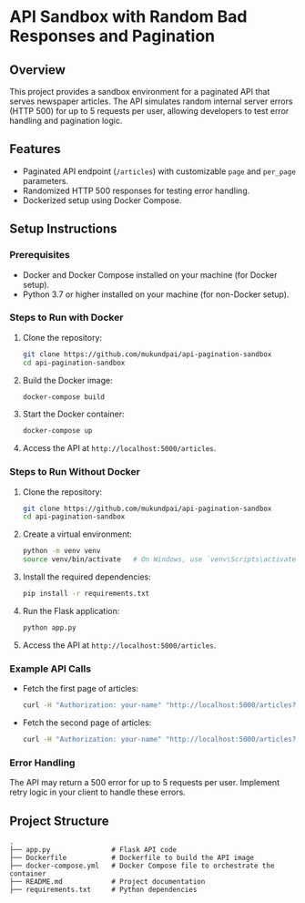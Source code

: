 # API Sandbox with Random Bad Responses and Pagination

## Overview
This project provides a sandbox environment for a paginated API that serves newspaper articles. The API simulates random internal server errors (HTTP 500) for up to 5 requests per user, allowing developers to test error handling and pagination logic.

## Features
- Paginated API endpoint (`/articles`) with customizable `page` and `per_page` parameters.
- Randomized HTTP 500 responses for testing error handling.
- Dockerized setup using Docker Compose.

## Setup Instructions

### Prerequisites
- Docker and Docker Compose installed on your machine (for Docker setup).
- Python 3.7 or higher installed on your machine (for non-Docker setup).

### Steps to Run with Docker

1. Clone the repository:
   ```bash
   git clone https://github.com/mukundpai/api-pagination-sandbox
   cd api-pagination-sandbox
   ```

2. Build the Docker image:
   ```bash
   docker-compose build
   ```

3. Start the Docker container:
   ```bash
   docker-compose up
   ```

4. Access the API at `http://localhost:5000/articles`.

### Steps to Run Without Docker

1. Clone the repository:
   ```bash
   git clone https://github.com/mukundpai/api-pagination-sandbox
   cd api-pagination-sandbox
   ```

2. Create a virtual environment:
   ```bash
   python -m venv venv
   source venv/bin/activate   # On Windows, use `venv\Scripts\activate`
   ```

3. Install the required dependencies:
   ```bash
   pip install -r requirements.txt
   ```

4. Run the Flask application:
   ```bash
   python app.py
   ```

5. Access the API at `http://localhost:5000/articles`.

### Example API Calls
- Fetch the first page of articles:
  ```bash
  curl -H "Authorization: your-name" "http://localhost:5000/articles?page=1&per_page=10"
  ```
- Fetch the second page of articles:
  ```bash
  curl -H "Authorization: your-name" "http://localhost:5000/articles?page=2&per_page=10"
  ```

### Error Handling
The API may return a 500 error for up to 5 requests per user. Implement retry logic in your client to handle these errors.

## Project Structure
```
.
├── app.py               # Flask API code
├── Dockerfile           # Dockerfile to build the API image
├── docker-compose.yml   # Docker Compose file to orchestrate the container
├── README.md            # Project documentation
├── requirements.txt     # Python dependencies
```

